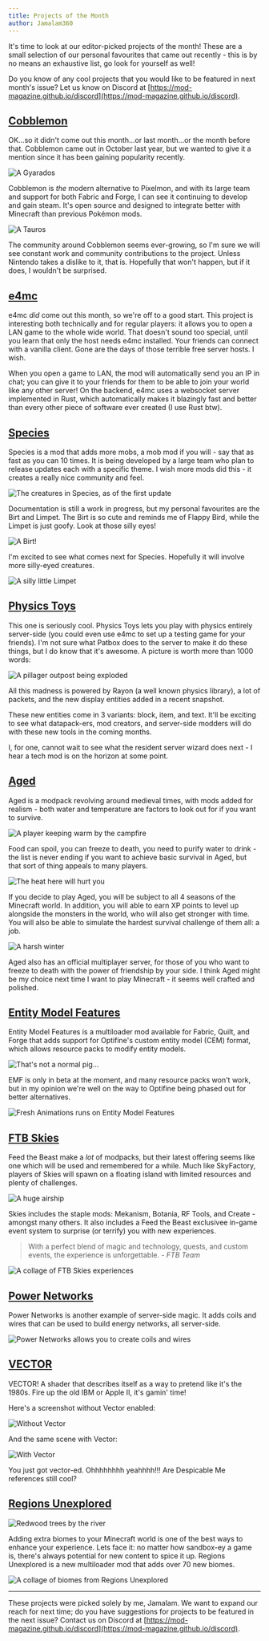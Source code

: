 ```yaml
---
title: Projects of the Month
author: Jamalam360
---
```


It's time to look at our editor-picked projects of the month! These are a small
selection of our personal favourites that came out recently - this is by
no means an exhaustive list, go look for yourself as well!

Do you know of any cool projects that you would like to be featured in next month's issue? Let us know on Discord at [https://mod-magazine.github.io/discord](https://mod-magazine.github.io/discord).

## [Cobblemon](https://modrinth.com/mod/cobblemon)

OK...so it didn't come out this month...or last month...or the month before
that. Cobblemon came out in October last year, but we wanted to give it a
mention since it has been gaining popularity recently.

![A Gyarados](./assets/cobblemon-gyarados.png)

Cobblemon is _the_ modern alternative to Pixelmon, and with its large team and support for both Fabric and Forge, I can see it continuing to develop and gain steam. It's open source and designed to integrate better with Minecraft than previous Pokémon mods.

![A Tauros](./assets/cobblemon-tauros.png)

The community around Cobblemon seems ever-growing, so I'm sure we will see constant work and community contributions to the project. Unless Nintendo takes a dislike to it, that is. Hopefully that won't happen, but if it does, I wouldn't be surprised.

## [e4mc](https://modrinth.com/mod/e4mc)

e4mc _did_ come out this month, so we're off to a good start. This project is
interesting both technically and for regular players: it allows you to open a
LAN game to the whole wide world. That doesn't sound too special, until you learn that
only the host needs e4mc installed. Your friends can connect with a vanilla
client. Gone are the days of those terrible free server hosts. I wish.

When you open a game to LAN, the mod will automatically send you an IP in chat;
you can give it to your friends for them to be able to join your world like any other server!
On the backend, e4mc uses a websocket server implemented in Rust, which automatically makes it
blazingly fast and better than every other piece of software ever created (I use
Rust btw).

## [Species](https://modrinth.com/mod/species)

Species is a mod that adds more mobs, a mob mod if you will - say that as fast as you can 10 times. It is being developed by a large team who plan to release updates each with a specific theme. I wish more mods did this - it creates a really nice community and feel.

![The creatures in Species, as of the first update](./assets/species-creatures.png)

Documentation is still a work in progress, but my personal favourites are the Birt and Limpet. The Birt is so cute and reminds me of Flappy Bird, while the Limpet is just goofy. Look at those silly eyes!

![A Birt!](./assets/species-birt.png)

I'm excited to see what comes next for Species. Hopefully it will involve more silly-eyed creatures.

![A silly little Limpet](./assets/species-limpet.png)

## [Physics Toys](https://modrinth.com/mod/physics-toys)

This one is seriously cool. Physics Toys lets you play with physics entirely server-side (you could even use e4mc to set up a testing game for your friends). I'm not sure what Patbox does to the server
to make it do these things, but I do know that it's awesome. A picture is worth more than 1000 words:

![A pillager outpost being exploded](./assets/physics-toys.png)

All this madness is powered by Rayon (a well known physics library), a lot of packets, and the new display entities added in a recent snapshot.

These new entities come in 3 variants: block, item, and text. It'll be exciting to see what datapack-ers, mod creators, and server-side modders will do with these new tools in the coming months.

I, for one, cannot wait to see what the resident server wizard does next - I hear a tech mod is on the horizon at some point.

## [Aged](https://modrinth.com/modpack/aged)

Aged is a modpack revolving around medieval times, with mods added for realism - both water and temperature are factors to look out for if you want to survive.

![A player keeping warm by the campfire](./assets/aged-campfire.png)

Food can spoil, you can freeze to death, you need to purify water to drink - the list is never ending if you want to achieve basic survival in Aged, but that sort of thing appeals to many players.

![The heat here will hurt you](./assets/aged-nether.png)

If you decide to play Aged, you will be subject to all 4 seasons of the Minecraft world. In addition, you will able to earn XP points to level up alongside the monsters in the world, who will also get stronger with time. You will also be able to simulate the hardest survival challenge of them all: a job.

![A harsh winter](./assets/aged-winter.png)

Aged also has an official multiplayer server, for those of you who want to freeze to death with the power of friendship by your side. I think Aged might be my choice next time I want to play Minecraft - it seems well crafted and polished.

## [Entity Model Features](https://modrinth.com/mod/entity-model-features)

Entity Model Features is a multiloader mod available for Fabric, Quilt, and Forge that adds support for Optifine's custom entity model (CEM) format, which allows resource packs to modify entity models.

![That's not a normal pig...](./assets/entity-model-features-pig.png)

EMF is only in beta at the moment, and many resource packs won't work, but in my opinion we're well on the way to Optifine being phased out for better alternatives.

![Fresh Animations runs on Entity Model Features](./assets/entity-model-features-fresh-animations.png)

## [FTB Skies](https://www.feed-the-beast.com/modpacks/103-ftb-skies)

Feed the Beast make a _lot_ of modpacks, but their latest offering seems like one which will be used and remembered for a while. Much like SkyFactory, players of Skies will spawn on a floating island with limited resources and plenty of challenges.

![A huge airship](./assets/ftb-skies-airship.png)

Skies includes the staple mods: Mekanism, Botania, RF Tools, and Create - amongst many others. It also includes a Feed the Beast exclusivee in-game event system to surprise (or terrify) you with new experiences.

> With a perfect blend of magic and technology, quests, and custom events, the experience is unforgettable. _- FTB Team_

![A collage of FTB Skies experiences](./assets/ftb-skies-collage.png)

## [Power Networks](https://modrinth.com/mod/power-networks)

Power Networks is another example of server-side magic. It adds coils and wires that can be used to build energy networks, all server-side.

![Power Networks allows you to create coils and wires](./assets/power-networks.png)

## [VECTOR](https://modrinth.com/shader/vector)

VECTOR! A shader that describes itself as a way to pretend like it's the 1980s. Fire up the old IBM or Apple II, it's gamin' time!

Here's a screenshot without Vector enabled:

![Without Vector](./assets/VECTOR-normal.png)

And the same scene with Vector:

![With Vector](./assets/VECTOR-vector.png)

You just got vector-ed. Ohhhhhhhh yeahhhh!!! Are Despicable Me references still cool?

## [Regions Unexplored](https://modrinth.com/mod/regions-unexplored)

![Redwood trees by the river](./assets/regions-unexplored-1.png)

Adding extra biomes to your Minecraft world is one of the best ways to enhance your experience. Lets face it: no matter how sandbox-ey a game is, there's always potential for new content to spice it up. Regions Unexplored is a new multiloader mod that adds over 70 new biomes.

![A collage of biomes from Regions Unexplored](./assets/regions-unexplored-2.png)

---

These projects were picked solely by me, Jamalam. We want to expand our reach for next time; do you have suggestions for projects to be featured in the next issue? Contact us on Discord at [https://mod-magazine.github.io/discord](https://mod-magazine.github.io/discord).
